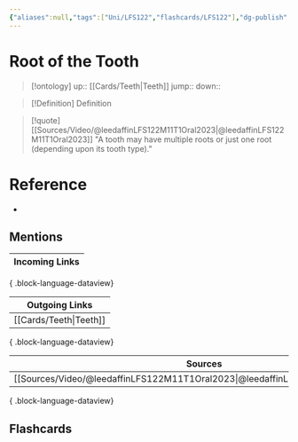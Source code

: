 ```yaml
---
{"aliases":null,"tags":["Uni/LFS122","flashcards/LFS122"],"dg-publish":true,"permalink":"/cards/root-of-the-tooth/","dgPassFrontmatter":true}
---
```


# Root of the Tooth

> [!ontology]
> up:: [[Cards/Teeth\|Teeth]]
> jump:: 
> down:: 

> [!Definition] Definition

> [!quote] [[Sources/Video/@leedaffinLFS122M11T1Oral2023\|@leedaffinLFS122M11T1Oral2023]]
> "A tooth may have multiple roots or just one root (depending upon its tooth type)."

# Reference

- 

## Mentions

| Incoming Links |
| -------------- |

{ .block-language-dataview}

| Outgoing Links            |
| ------------------------- |
| [[Cards/Teeth\|Teeth]] |

{ .block-language-dataview}

| Sources                                                                           |
| --------------------------------------------------------------------------------- |
| [[Sources/Video/@leedaffinLFS122M11T1Oral2023\|@leedaffinLFS122M11T1Oral2023]] |

{ .block-language-dataview}

## Flashcards